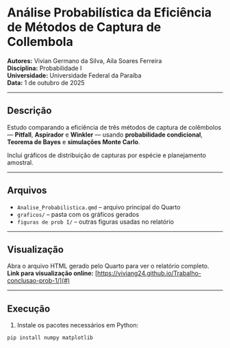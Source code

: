 # Análise Probabilística da Eficiência de Métodos de Captura de Collembola

**Autores:** Vivian Germano da Silva, Aila Soares Ferreira  
**Disciplina:** Probabilidade I  
**Universidade:** Universidade Federal da Paraíba  
**Data:** 1 de outubro de 2025

---

## Descrição

Estudo comparando a eficiência de três métodos de captura de colêmbolos — **Pitfall**, **Aspirador** e **Winkler** — usando **probabilidade condicional**, **Teorema de Bayes** e **simulações Monte Carlo**.

Inclui gráficos de distribuição de capturas por espécie e planejamento amostral.

---

## Arquivos

- `Analise_Probabilistica.qmd` – arquivo principal do Quarto  
- `graficos/` – pasta com os gráficos gerados  
- `figuras de prob I/` – outras figuras usadas no relatório  

---

## Visualização

Abra o arquivo HTML gerado pelo Quarto para ver o relatório completo.  
**Link para visualização online:** [https://viviang24.github.io/Trabalho-conclusao-prob-1/](#)

---

## Execução

1. Instale os pacotes necessários em Python:

```bash
pip install numpy matplotlib
```
